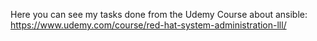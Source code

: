 Here you can see my tasks done from the Udemy Course about ansible: https://www.udemy.com/course/red-hat-system-administration-lll/
